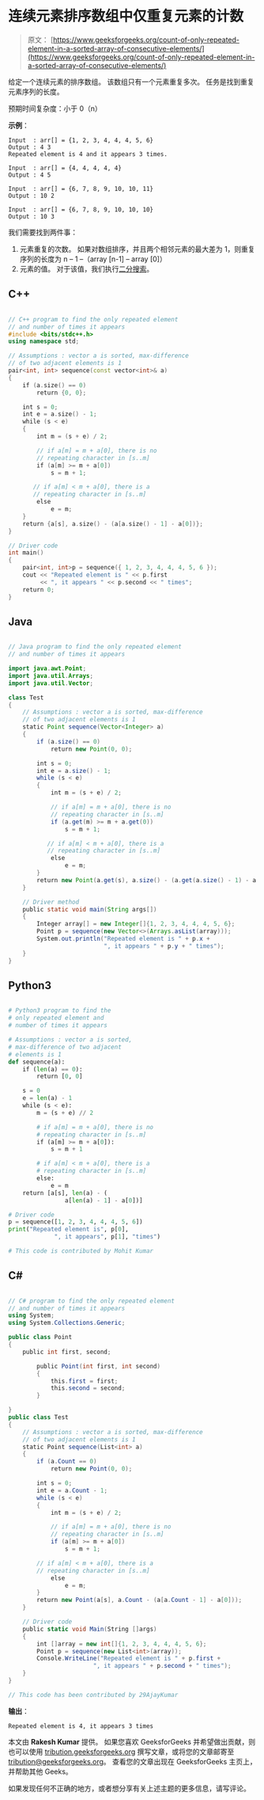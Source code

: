 # 连续元素排序数组中仅重复元素的计数

> 原文： [https://www.geeksforgeeks.org/count-of-only-repeated-element-in-a-sorted-array-of-consecutive-elements/](https://www.geeksforgeeks.org/count-of-only-repeated-element-in-a-sorted-array-of-consecutive-elements/)

给定一个连续元素的排序数组。 该数组只有一个元素重复多次。 任务是找到重复元素序列的长度。

预期时间复杂度：小于 0（n）

**示例**：

```
Input  : arr[] = {1, 2, 3, 4, 4, 4, 5, 6}
Output : 4 3
Repeated element is 4 and it appears 3 times.

Input  : arr[] = {4, 4, 4, 4, 4}
Output : 4 5 

Input  : arr[] = {6, 7, 8, 9, 10, 10, 11}
Output : 10 2

Input  : arr[] = {6, 7, 8, 9, 10, 10, 10}
Output : 10 3

```



我们需要找到两件事：

1.  元素重复的次数。 如果对数组排序，并且两个相邻元素的最大差为 1，则重复序列的长度为 n – 1 –（array [n-1] – array [0]）
2.  元素的值。 对于该值，我们执行[二分搜索](https://www.geeksforgeeks.org/binary-search/)。

## C++ 

```cpp

// C++ program to find the only repeated element 
// and number of times it appears 
#include <bits/stdc++.h> 
using namespace std; 

// Assumptions : vector a is sorted, max-difference 
// of two adjacent elements is 1 
pair<int, int> sequence(const vector<int>& a) 
{ 
    if (a.size() == 0) 
        return {0, 0}; 

    int s = 0; 
    int e = a.size() - 1; 
    while (s < e) 
    { 
        int m = (s + e) / 2; 

        // if a[m] = m + a[0], there is no 
        // repeating character in [s..m] 
        if (a[m] >= m + a[0]) 
            s = m + 1; 

       // if a[m] < m + a[0], there is a 
       // repeating character in [s..m] 
        else
            e = m; 
    } 
    return {a[s], a.size() - (a[a.size() - 1] - a[0])}; 
} 

// Driver code 
int main() 
{ 
    pair<int, int>p = sequence({ 1, 2, 3, 4, 4, 4, 5, 6 }); 
    cout << "Repeated element is " << p.first 
         << ", it appears " << p.second << " times"; 
    return 0; 
} 

```

## Java

```java

// Java program to find the only repeated element 
// and number of times it appears 

import java.awt.Point; 
import java.util.Arrays; 
import java.util.Vector; 

class Test 
{ 
    // Assumptions : vector a is sorted, max-difference 
    // of two adjacent elements is 1 
    static Point sequence(Vector<Integer> a) 
    { 
        if (a.size() == 0) 
            return new Point(0, 0); 

        int s = 0; 
        int e = a.size() - 1; 
        while (s < e) 
        { 
            int m = (s + e) / 2; 

            // if a[m] = m + a[0], there is no 
            // repeating character in [s..m] 
            if (a.get(m) >= m + a.get(0)) 
                s = m + 1; 

           // if a[m] < m + a[0], there is a 
           // repeating character in [s..m] 
            else
                e = m; 
        } 
        return new Point(a.get(s), a.size() - (a.get(a.size() - 1) - a.get(0))); 
    } 

    // Driver method 
    public static void main(String args[]) 
    { 
        Integer array[] = new Integer[]{1, 2, 3, 4, 4, 4, 5, 6}; 
        Point p = sequence(new Vector<>(Arrays.asList(array))); 
        System.out.println("Repeated element is " + p.x + 
                           ", it appears " + p.y + " times"); 
    } 
} 

```

## Python3

```py

# Python3 program to find the  
# only repeated element and  
# number of times it appears 

# Assumptions : vector a is sorted,  
# max-difference of two adjacent 
# elements is 1 
def sequence(a): 
    if (len(a) == 0): 
        return [0, 0] 

    s = 0
    e = len(a) - 1
    while (s < e): 
        m = (s + e) // 2

        # if a[m] = m + a[0], there is no 
        # repeating character in [s..m] 
        if (a[m] >= m + a[0]): 
            s = m + 1

        # if a[m] < m + a[0], there is a 
        # repeating character in [s..m] 
        else: 
            e = m 
    return [a[s], len(a) - ( 
                a[len(a) - 1] - a[0])] 

# Driver code 
p = sequence([1, 2, 3, 4, 4, 4, 5, 6]) 
print("Repeated element is", p[0],  
             ", it appears", p[1], "times") 

# This code is contributed by Mohit Kumar 

```

## C# 

```cs

// C# program to find the only repeated element 
// and number of times it appears 
using System; 
using System.Collections.Generic; 

public class Point  
{  
    public int first, second;  

        public Point(int first, int second)  
        {  
            this.first = first;  
            this.second = second;  
        }  

}  
public class Test 
{ 
    // Assumptions : vector a is sorted, max-difference 
    // of two adjacent elements is 1 
    static Point sequence(List<int> a) 
    { 
        if (a.Count == 0) 
            return new Point(0, 0); 

        int s = 0; 
        int e = a.Count - 1; 
        while (s < e) 
        { 
            int m = (s + e) / 2; 

            // if a[m] = m + a[0], there is no 
            // repeating character in [s..m] 
            if (a[m] >= m + a[0]) 
                s = m + 1; 

        // if a[m] < m + a[0], there is a 
        // repeating character in [s..m] 
            else
                e = m; 
        } 
        return new Point(a[s], a.Count - (a[a.Count - 1] - a[0])); 
    } 

    // Driver code 
    public static void Main(String []args) 
    { 
        int []array = new int[]{1, 2, 3, 4, 4, 4, 5, 6}; 
        Point p = sequence(new List<int>(array)); 
        Console.WriteLine("Repeated element is " + p.first + 
                        ", it appears " + p.second + " times"); 
    } 
} 

// This code has been contributed by 29AjayKumar 

```

**输出**：

```
Repeated element is 4, it appears 3 times

```

本文由 **Rakesh Kumar** 提供。 如果您喜欢 GeeksforGeeks 并希望做出贡献，则也可以使用 [tribution.geeksforgeeks.org](http://www.contribute.geeksforgeeks.org) 撰写文章，或将您的文章邮寄至 tribution@geeksforgeeks.org。 查看您的文章出现在 GeeksforGeeks 主页上，并帮助其他 Geeks。

如果发现任何不正确的地方，或者想分享有关上述主题的更多信息，请写评论。

